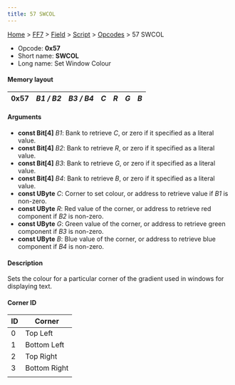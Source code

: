 ```yaml
---
title: 57 SWCOL
---
```


[Home](/ff7-flat-wiki/Main%20Page.md) > [FF7](/ff7-flat-wiki/FF7.md) > [Field](/ff7-flat-wiki/FF7/Field.md) > [Script](/ff7-flat-wiki/FF7/Field/Script.md) > [Opcodes](/ff7-flat-wiki/FF7/Field/Script/Opcodes.md) > 57 SWCOL

-   Opcode: **0x57**
-   Short name: **SWCOL**
-   Long name: Set Window Colour

#### Memory layout

| 0x57 | *B1 / B2* | *B3 / B4* | *C* | *R* | *G* | *B* |
|------|-----------|-----------|-----|-----|-----|-----|

#### Arguments

-   **const Bit\[4\]** *B1*: Bank to retrieve *C*, or zero if it
    specified as a literal value.
-   **const Bit\[4\]** *B2*: Bank to retrieve *R*, or zero if it
    specified as a literal value.
-   **const Bit\[4\]** *B3*: Bank to retrieve *G*, or zero if it
    specified as a literal value.
-   **const Bit\[4\]** *B4*: Bank to retrieve *B*, or zero if it
    specified as a literal value.
-   **const UByte** *C*: Corner to set colour, or address to retrieve
    value if *B1* is non-zero.
-   **const UByte** *R*: Red value of the corner, or address to retrieve
    red component if *B2* is non-zero.
-   **const UByte** *G*: Green value of the corner, or address to
    retrieve green component if *B3* is non-zero.
-   **const UByte** *B*: Blue value of the corner, or address to
    retrieve blue component if *B4* is non-zero.

#### Description

Sets the colour for a particular corner of the gradient used in windows
for displaying text.

#### Corner ID

| ID  | Corner       |
|-----|--------------|
| 0   | Top Left     |
| 1   | Bottom Left  |
| 2   | Top Right    |
| 3   | Bottom Right |
|     |              |
